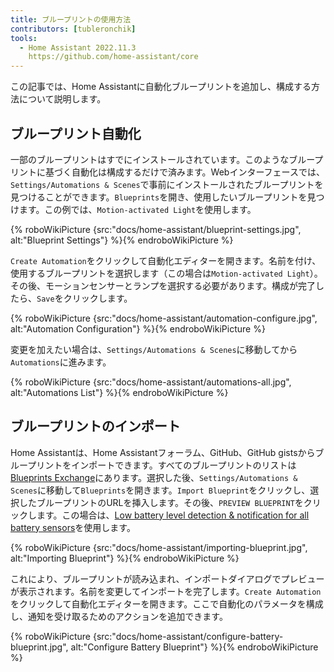 ```yaml
---
title: ブループリントの使用方法
contributors: [tubleronchik]
tools:
  - Home Assistant 2022.11.3
    https://github.com/home-assistant/core
---
```


この記事では、Home Assistantに自動化ブループリントを追加し、構成する方法について説明します。

## ブループリント自動化

一部のブループリントはすでにインストールされています。このようなブループリントに基づく自動化は構成するだけで済みます。Webインターフェースでは、`Settings/Automations & Scenes`で事前にインストールされたブループリントを見つけることができます。`Blueprints`を開き、使用したいブループリントを見つけます。この例では、`Motion-activated Light`を使用します。

{% roboWikiPicture {src:"docs/home-assistant/blueprint-settings.jpg", alt:"Blueprint Settings"} %}{% endroboWikiPicture %}

`Create Automation`をクリックして自動化エディターを開きます。名前を付け、使用するブループリントを選択します（この場合は`Motion-activated Light`）。その後、モーションセンサーとランプを選択する必要があります。構成が完了したら、`Save`をクリックします。

{% roboWikiPicture {src:"docs/home-assistant/automation-configure.jpg", alt:"Automation Configuration"} %}{% endroboWikiPicture %}

変更を加えたい場合は、`Settings/Automations & Scenes`に移動してから`Automations`に進みます。

{% roboWikiPicture {src:"docs/home-assistant/automations-all.jpg", alt:"Automations List"} %}{% endroboWikiPicture %}

## ブループリントのインポート

Home Assistantは、Home Assistantフォーラム、GitHub、GitHub gistsからブループリントをインポートできます。すべてのブループリントのリストは[Blueprints Exchange](https://community.home-assistant.io/c/blueprints-exchange/53)にあります。選択した後、`Settings/Automations & Scenes`に移動して`Blueprints`を開きます。`Import Blueprint`をクリックし、選択したブループリントのURLを挿入します。その後、`PREVIEW BLUEPRINT`をクリックします。この場合は、[Low battery level detection & notification for all battery sensors](https://community.home-assistant.io/t/low-battery-level-detection-notification-for-all-battery-sensors/258664)を使用します。

{% roboWikiPicture {src:"docs/home-assistant/importing-blueprint.jpg", alt:"Importing Blueprint"} %}{% endroboWikiPicture %}

これにより、ブループリントが読み込まれ、インポートダイアログでプレビューが表示されます。名前を変更してインポートを完了します。`Create Automation`をクリックして自動化エディターを開きます。ここで自動化のパラメータを構成し、通知を受け取るためのアクションを追加できます。

{% roboWikiPicture {src:"docs/home-assistant/configure-battery-blueprint.jpg", alt:"Configure Battery Blueprint"} %}{% endroboWikiPicture %}